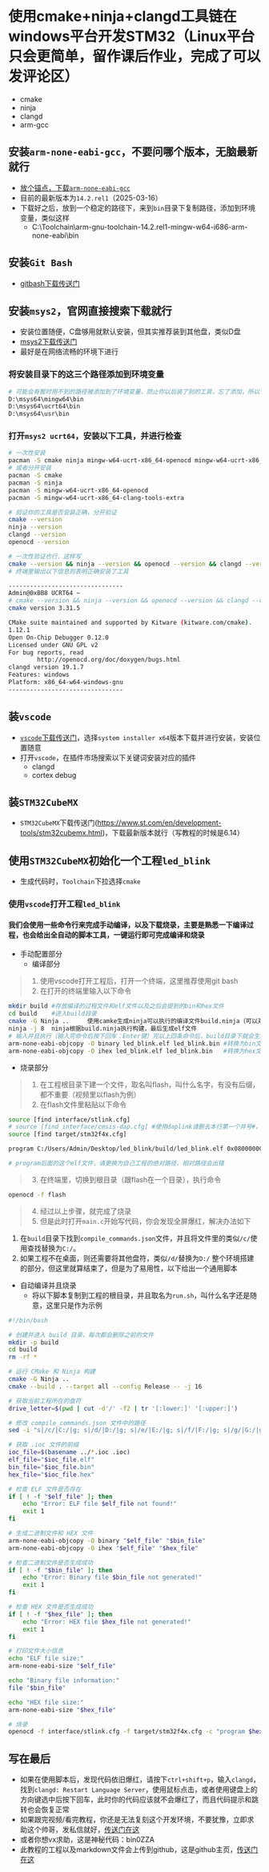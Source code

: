 # 使用cmake+ninja+clangd工具链在windows平台开发STM32（Linux平台只会更简单，留作课后作业，完成了可以发评论区）
- cmake 
- ninja
- clangd
- arm-gcc
## 安装`arm-none-eabi-gcc`，不要问哪个版本，无脑最新就行
- [放个锚点，下载`arm-none-eabi-gcc`](https://developer.arm.com/-/media/Files/downloads/gnu/14.2.rel1/binrel/arm-gnu-toolchain-14.2.rel1-mingw-w64-i686-arm-none-eabi.zip)
- 目前的最新版本为`14.2.rel1`（2025-03-16）
- 下载好之后，放到一个稳定的路径下，来到`bin`目录下复制路径，添加到环境变量，类似这样
  - C:\Toolchain\arm-gnu-toolchain-14.2.rel1-mingw-w64-i686-arm-none-eabi\bin
## 安装`Git Bash`
- [gitbash下载传送门](https://git-scm.com/downloads/win)
##  安装`msys2`，官网直接搜索下载就行
- 安装位置随便，C盘够用就默认安装，但其实推荐装到其他盘，类似D盘
- [msys2下载传送门](https://github.com/msys2/msys2-installer/releases/download/2025-02-21/msys2-x86_64-20250221.exe)
- 最好是在网络流畅的环境下进行
###  将安装目录下的这三个路径添加到环境变量
```bash
# 可能会有暂时用不到的路径被添加到了环境变量，防止你以后装了别的工具，忘了添加，所以一次性加上
D:\msys64\mingw64\bin
D:\msys64\ucrt64\bin
D:\msys64\usr\bin
```
###  打开`msys2 ucrt64`，安装以下工具，并进行检查
```bash
# 一次性安装
pacman -S cmake ninja mingw-w64-ucrt-x86_64-openocd mingw-w64-ucrt-x86_64-clang-tools-extra
# 或者分开安装
pacman -S cmake 
pacman -S ninja
pacman -S mingw-w64-ucrt-x86_64-openocd
pacman -S mingw-w64-ucrt-x86_64-clang-tools-extra

```
```bash
# 验证你的工具是否安装正确，分开验证
cmake --version
ninja --version
clangd --version
openocd --version

# 一次性验证也行，这样写
cmake --version && ninja --version && openocd --version && clangd --version
# 终端里输出以下信息则表明正确安装了工具

--------------------------------
Admin@0xBB8 UCRT64 ~
# cmake --version && ninja --version && openocd --version && clangd --version
cmake version 3.31.5

CMake suite maintained and supported by Kitware (kitware.com/cmake).
1.12.1
Open On-Chip Debugger 0.12.0
Licensed under GNU GPL v2
For bug reports, read
        http://openocd.org/doc/doxygen/bugs.html
clangd version 19.1.7
Features: windows
Platform: x86_64-w64-windows-gnu
--------------------------------
```
## 装`vscode`
- [`vscode`下载传送门](https://code.visualstudio.com/download#)，选择`system installer x64`版本下载并进行安装，安装位置随意
- 打开`vscode`，在插件市场搜索以下关键词安装对应的插件
  - clangd
  - cortex debug
## 装`STM32CubeMX`
- `STM32CubeMX`下载传送门(https://www.st.com/en/development-tools/stm32cubemx.html)，下载最新版本就行（写教程的时候是6.14）
## 使用`STM32CubeMX`初始化一个工程`led_blink`
- 生成代码时，`Toolchain`下拉选择`cmake`
### 使用`vscode`打开工程`led_blink`
#### 我们会使用一些命令行来完成手动编译，以及下载烧录，主要是熟悉一下编译过程，也会给出全自动的脚本工具，一键运行即可完成编译和烧录
- 手动配置部分
  - 编译部分
> 1. 使用vscode打开工程后，打开一个终端，这里推荐使用git bash
> 2. 在打开的终端里输入以下命令
```bash
mkdir build #存放编译的过程文件和elf文件以及之后会提到的bin和hex文件
cd build    #进入build目录
cmake -G Ninja ..     使用camke生成ninja可以执行的编译文件build.ninja（可以对比理解成之前教程里提到的makefile）
ninja -j 8  ninja根据build.ninja执行构建，最后生成elf文件
# 输入并且执行（输入完命令后按下回车：Enter键）完以上四条命令后，build目录下就会生成一个led_blink.elf文件（这个文件可以用来调试，也可以直接烧录，还可以使用工具生成bin和hex文件供烧录调试）
arm-none-eabi-objcopy -O binary led_blink.elf led_blink.bin #转换为bin文件
arm-none-eabi-objcopy -O ihex led_blink.elf led_blink.bin   #转换为hex文件
```
  - 烧录部分
> 1. 在工程根目录下建一个文件，取名叫flash，叫什么名字，有没有后缀，都不重要（视频里以flash为例）
> 2. 在flash文件里粘贴以下命令
```bash
source [find interface/stlink.cfg]
# source [find interface/cmsis-dap.cfg] #使用daplink请删去本行第一个井号#，并且注释第一行（在第一行前面加井号#）
source [find target/stm32f4x.cfg]

program C:/Users/Admin/Desktop/led_blink/build/led_blink.elf 0x08000000 verify reset exit  #烧录bin文件也行

# program后面的这个elf文件，请更换为自己工程的绝对路径，相对路径会出错
```
> 3. 在终端里，切换到根目录（跟flash在一个目录），执行命令
```bash
openocd -f flash
```
> 4. 经过以上步骤，就完成了烧录
> 5. 但是此时打开`main.c`开始写代码，你会发现全屏爆红，解决办法如下

1. 在`build`目录下找到`compile_commands.json`文件，并且将文件里的类似`/c/`使用查找替换为`C:/`。
2. 如果工程不在桌面，则还需要将其他盘符，类似`/d/`替换为`D:/`
整个环境搭建的部分，但这里就算结束了，但是为了易用性，以下给出一个通用脚本
- 自动编译并且烧录
  - 将以下脚本复制到工程的根目录，并且取名为`run.sh`，叫什么名字还是随意，这里只是作为示例
```bash
#!/bin/bash

# 创建并进入 build 目录，每次都会删除之前的文件
mkdir -p build 
cd build
rm -rf *

# 运行 CMake 和 Ninja 构建
cmake -G Ninja ..
cmake --build . --target all --config Release -- -j 16

# 获取当前工程所在的盘符
drive_letter=$(pwd | cut -d'/' -f2 | tr '[:lower:]' '[:upper:]')

# 修改 compile_commands.json 文件中的路径
sed -i "s|/c/|C:/|g; s|/d/|D:/|g; s|/e/|E:/|g; s|/f/|F:/|g; s|/g/|G:/|g; s|/h/|H:/|g; s|/i/|I:/|g; s|/j/|J:/|g; s|/k/|K:/|g; s|/l/|L:/|g; s|/m/|M:/|g; s|/n/|N:/|g; s|/o/|O:/|g; s|/p/|P:/|g; s|/q/|Q:/|g; s|/r/|R:/|g; s|/s/|S:/|g; s|/t/|T:/|g; s|/u/|U:/|g; s|/v/|V:/|g; s|/w/|W:/|g; s|/x/|X:/|g; s|/y/|Y:/|g; s|/z/|Z:/|g" compile_commands.json

# 获取 .ioc 文件的前缀
ioc_file=$(basename ../*.ioc .ioc)
elf_file="$ioc_file.elf"
bin_file="$ioc_file.bin"
hex_file="$ioc_file.hex"

# 检查 ELF 文件是否存在
if [ ! -f "$elf_file" ]; then
    echo "Error: ELF file $elf_file not found!"
    exit 1
fi

# 生成二进制文件和 HEX 文件
arm-none-eabi-objcopy -O binary "$elf_file" "$bin_file"
arm-none-eabi-objcopy -O ihex "$elf_file" "$hex_file"

# 检查二进制文件是否生成成功
if [ ! -f "$bin_file" ]; then
    echo "Error: Binary file $bin_file not generated!"
    exit 1
fi

# 检查 HEX 文件是否生成成功
if [ ! -f "$hex_file" ]; then
    echo "Error: HEX file $hex_file not generated!"
    exit 1
fi

# 打印文件大小信息
echo "ELF file size:"
arm-none-eabi-size "$elf_file"

echo "Binary file information:"
file "$bin_file"

echo "HEX file size:"
arm-none-eabi-size "$hex_file"

# 烧录
openocd -f interface/stlink.cfg -f target/stm32f4x.cfg -c "program $hex_file verify reset exit"
```
## 写在最后
- 如果在使用脚本后，发现代码依旧爆红，请按下`ctrl+shift+p`，输入`clangd`，找到`clangd: Restart Language Server`，使用鼠标点击，或者使用键盘上的方向键选中后按下回车，此时你的代码应该就不会爆红了，而且代码提示和跳转也会恢复正常
- 如果跟完视频/看完教程，你还是无法复刻这个开发环境，不要犹豫，立即求助这个帅哥，发私信就好，[传送门在这](https://space.bilibili.com/3493142393260061?spm_id_from=333.1007.0.0)
- 或者你想vx求助，这是神秘代码：bin0ZZA
- 此教程的工程以及markdown文件会上传到github，这是github主页，[传送门在这](https://github.com/threekb)